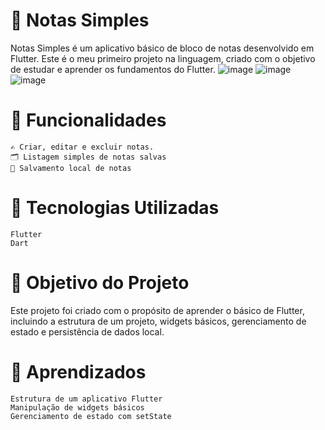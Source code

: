 # 📝 Notas Simples


Notas Simples é um aplicativo básico de bloco de notas desenvolvido em Flutter. Este é o meu primeiro projeto na linguagem, criado com o objetivo de estudar e aprender os fundamentos do Flutter.
![image](https://github.com/user-attachments/assets/e4805fba-0654-4d8b-968a-cd25ef1e1b66)
![image](https://github.com/user-attachments/assets/aa5f3d9f-0c58-43e9-bdc8-5591dc430dee)
![image](https://github.com/user-attachments/assets/fa356b37-12e2-45a1-bddf-d16d6c90a1b3)

# 📱 Funcionalidades
    ✍️ Criar, editar e excluir notas.
    🗂️ Listagem simples de notas salvas
    💾 Salvamento local de notas

# 🚀 Tecnologias Utilizadas
    Flutter
    Dart

# 🎯 Objetivo do Projeto
Este projeto foi criado com o propósito de aprender o básico de Flutter, incluindo a estrutura de um projeto, widgets básicos, gerenciamento de estado e persistência de dados local.

# 📝 Aprendizados
    Estrutura de um aplicativo Flutter
    Manipulação de widgets básicos
    Gerenciamento de estado com setState

